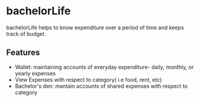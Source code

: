 # bachelorLife
bachelorLife helps to know expenditure over a period of time and keeps track of budget.
## Features
- Wallet: maintaining accounts of everyday expenditure- daily, monthly, or yearly expenses
- View Expenses with respect to category( i.e food, rent, etc)
- Bachelor's den: mantain accounts of shared expenses with respect to category
